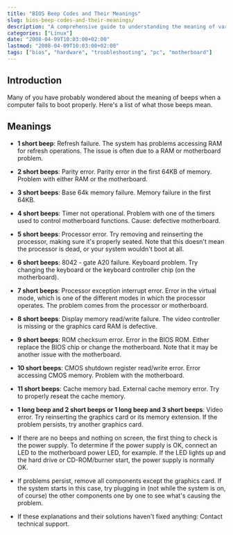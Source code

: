 ```yaml
---
title: "BIOS Beep Codes and Their Meanings"
slug: bios-beep-codes-and-their-meanings/
description: "A comprehensive guide to understanding the meaning of various BIOS beep codes during computer startup problems."
categories: ["Linux"]
date: "2008-04-09T10:03:00+02:00"
lastmod: "2008-04-09T10:03:00+02:00"
tags: ["bios", "hardware", "troubleshooting", "pc", "motherboard"]
---
```


## Introduction

Many of you have probably wondered about the meaning of beeps when a computer fails to boot properly. Here's a list of what those beeps mean.

## Meanings

- **1 short beep**: Refresh failure. The system has problems accessing RAM for refresh operations. The issue is often due to a RAM or motherboard problem.

- **2 short beeps**: Parity error. Parity error in the first 64KB of memory. Problem with either RAM or the motherboard.

- **3 short beeps**: Base 64k memory failure. Memory failure in the first 64KB.

- **4 short beeps**: Timer not operational. Problem with one of the timers used to control motherboard functions. Cause: defective motherboard.

- **5 short beeps**: Processor error. Try removing and reinserting the processor, making sure it's properly seated. Note that this doesn't mean the processor is dead, or your system wouldn't boot at all.

- **6 short beeps**: 8042 - gate A20 failure. Keyboard problem. Try changing the keyboard or the keyboard controller chip (on the motherboard).

- **7 short beeps**: Processor exception interrupt error. Error in the virtual mode, which is one of the different modes in which the processor operates. The problem comes from the processor or motherboard.

- **8 short beeps**: Display memory read/write failure. The video controller is missing or the graphics card RAM is defective.

- **9 short beeps**: ROM checksum error. Error in the BIOS ROM. Either replace the BIOS chip or change the motherboard. Note that it may be another issue with the motherboard.

- **10 short beeps**: CMOS shutdown register read/write error. Error accessing CMOS memory. Problem with the motherboard.

- **11 short beeps**: Cache memory bad. External cache memory error. Try to properly reseat the cache memory.

- **1 long beep and 2 short beeps or 1 long beep and 3 short beeps**: Video error. Try reinserting the graphics card or its memory extension. If the problem persists, try another graphics card.

- If there are no beeps and nothing on screen, the first thing to check is the power supply. To determine if the power supply is OK, connect an LED to the motherboard power LED, for example. If the LED lights up and the hard drive or CD-ROM/burner start, the power supply is normally OK.

- If problems persist, remove all components except the graphics card. If the system starts in this case, try plugging in (not while the system is on, of course) the other components one by one to see what's causing the problem.

- If these explanations and their solutions haven't fixed anything: Contact technical support.
